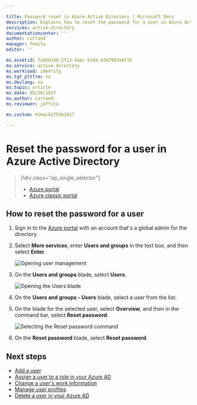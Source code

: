```yaml
---

title: Password reset in Azure Active Directory | Microsoft Docs
description: Explains how to reset the password for a user in Azure Active Directory
services: active-directory
documentationcenter: ''
author: curtand
manager: femila
editor: ''

ms.assetid: fad5624b-2f13-4abc-b3d4-b347903a8f16
ms.service: active-directory
ms.workload: identity
ms.tgt_pltfrm: na
ms.devlang: na
ms.topic: article
ms.date: 05/26/2017
ms.author: curtand
ms.reviewer: jeffsta

ms.custom: H1Hack27Feb2017

---
```

# Reset the password for a user in Azure Active Directory
> [!div class="op_single_selector"]
> * [Azure portal](active-directory-users-reset-password-azure-portal.md)
> * [Azure classic portal](active-directory-create-users-reset-password.md)
>
>

## How to reset the password for a user
1. Sign in to the [Azure portal](https://portal.azure.com) with an account that's a global admin for the directory.
2. Select **More services**, enter **Users and groups** in the text box, and then select **Enter**.

   ![Opening user management](./media/active-directory-users-reset-password-azure-portal/create-users-user-management.png)
3. On the **Users and groups** blade, select **Users**.

   ![Opening the Users blade](./media/active-directory-users-reset-password-azure-portal/create-users-open-users-blade.png)
4. On the **Users and groups - Users** blade, select a user from the list.
5. On the blade for the selected user, select **Overview**, and then in the command bar, select **Reset password**.

    ![Selecting the Reset password command](./media/active-directory-users-reset-password-azure-portal/create-users-reset-password-command.png)
6. On the **Reset password** blade, select **Reset password**.

## Next steps
* [Add a user](active-directory-users-create-azure-portal.md)
* [Assign a user to a role in your Azure AD](active-directory-users-assign-role-azure-portal.md)
* [Change a user's work information](active-directory-users-work-info-azure-portal.md)
* [Manage user profiles](active-directory-users-profile-azure-portal.md)
* [Delete a user in your Azure AD](active-directory-users-delete-user-azure-portal.md)
